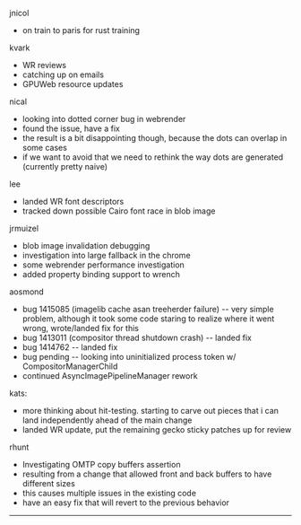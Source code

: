 jnicol
* on train to paris for rust training



kvark
* WR reviews
* catching up on emails
* GPUWeb resource updates



nical
* looking into dotted corner bug in webrender
* found the issue, have a fix
* the result is a bit disappointing though, because the dots can overlap in some cases
* if we want to avoid that we need to rethink the way dots are generated (currently pretty naive) 



lee
* landed WR font descriptors
* tracked down possible Cairo font race in blob image



jrmuizel
* blob image invalidation debugging
* investigation into large fallback in the chrome
* some webrender performance investigation
* added property binding support to wrench



aosmond
* bug 1415085 (imagelib cache asan treeherder failure) -- very simple problem, although it took some code staring to realize where it went wrong, wrote/landed fix for this
* bug 1413011 (compositor thread shutdown crash) -- landed fix
* bug 1414762 -- landed fix
* bug pending -- looking into uninitialized process token w/ CompositorManagerChild
* continued AsyncImagePipelineManager rework



kats:
* more thinking about hit-testing. starting to carve out pieces that i can land independently ahead of the main change
* landed WR update, put the remaining gecko sticky patches up for review



rhunt
* Investigating OMTP copy buffers assertion
* resulting from a change that allowed front and back buffers to have different sizes
* this causes multiple issues in the existing code
* have an easy fix that will revert to the previous behavior

________________


